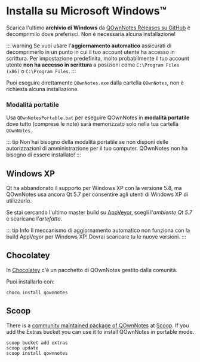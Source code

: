 # Installa su Microsoft Windows™

Scarica l'ultimo **archivio di Windows** da [QOwnNotes Releases su GitHub](https://github.com/pbek/QOwnNotes/releases) e decomprimilo dove preferisci. Non è necessaria alcuna installazione!

::: warning
Se vuoi usare l'**aggiornamento automatico** assicurati di decomprimerlo in un punto in cui il tuo account utente ha accesso in scrittura. Per impostazione predefinita, molto probabilmente il tuo account utente **non ha accesso in scrittura** a posizioni come `C:\Program Files (x86)` o `C:\Program Files`.
:::

Puoi eseguire direttamente `QOwnNotes.exe` dalla cartella `QOwnNotes`, non è richiesta alcuna installazione.

### Modalità portatile

Usa `QOwnNotesPortable.bat` per eseguire QOwnNotes in **modalità portatile** dove tutto (comprese le note) sarà memorizzato solo nella tua cartella `QOwnNotes`.

::: tip
Non hai bisogno della modalità portatile se non disponi delle autorizzazioni di amministrazione per il tuo computer. QOwnNotes non ha bisogno di essere installato!
:::

## Windows XP

Qt ha abbandonato il supporto per Windows XP con la versione 5.8, ma QOwnNotes usa ancora Qt 5.7 per consentire agli utenti di Windows XP di utilizzarlo.

Se stai cercando  l'ultimo master build su [AppVeyor](https://ci.appveyor.com/project/pbek/qownnotes/history), scegli l'*ambiente Qt 5.7* e scaricane l'*artefatto*.

::: tip Info
Il meccanismo di aggiornamento automatico non funziona con la build AppVeyor per Windows XP! Dovrai scaricare tu le nuove versioni.
:::

## Chocolatey

In [Chocolatey](https://chocolatey.org/packages/qownnotes/) c'è un pacchetto di QOwnNotes gestito dalla comunità.

Puoi installarlo con:

```shell
choco install qownnotes
```

## Scoop

There is a [community maintained package of QOwnNotes](https://github.com/ScoopInstaller/Extras/blob/master/bucket/qownnotes.json) at [Scoop](https://scoop.sh/). If you add the Extras bucket you can use it to install QOwnNotes in portable mode.

```shell
scoop bucket add extras
scoop update
scoop install qownnotes
```
